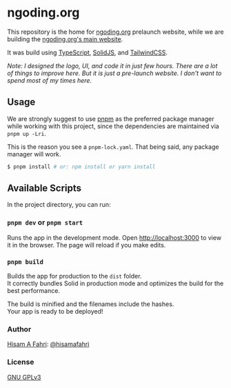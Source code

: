 # ngoding.org

This repository is the home for [ngoding.org](https://ngoding.org) prelaunch website, while we are building the [ngoding.org's main website](https://github.com/ngodingorg/ngodingorg).

It was build using [TypeScript](https://www.typescriptlang.org/), [SolidJS](https://solidjs.com), and [TailwindCSS](https://tailwindcss.com/).

*Note: I designed the logo, UI, and code it in just few hours. There are a lot of things to improve here. But it is just a pre-launch website. I don't want to spend most of my times here.*

## Usage

We are strongly suggest to use [pnpm](https://pnpm.io) as the preferred package manager while working with this project, since the dependencies are maintained via `pnpm up -Lri`.

This is the reason you see a `pnpm-lock.yaml`. That being said, any package manager will work.

```bash
$ pnpm install # or: npm install or yarn install
```

## Available Scripts

In the project directory, you can run:

### `pnpm dev` or `pnpm start`

Runs the app in the development mode. Open [http://localhost:3000](http://localhost:3000) to view it in the browser. The page will reload if you make edits.

### `pnpm build`

Builds the app for production to the `dist` folder.<br>
It correctly bundles Solid in production mode and optimizes the build for the best performance.

The build is minified and the filenames include the hashes.<br>
Your app is ready to be deployed!

### Author

[Hisam A Fahri](https://hisamafahri.com): [@hisamafahri](https://github.com/hisamafahri)

### License

[GNU GPLv3](LICENSE)
